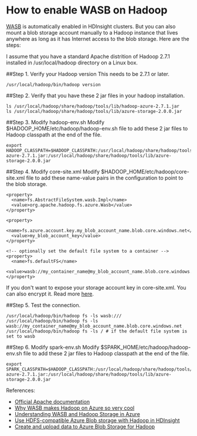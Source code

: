 # How to enable WASB on Hadoop

[WASB](https://blogs.msdn.microsoft.com/cindygross/2015/02/04/understanding-wasb-and-hadoop-storage-in-azure/) is automatically enabled in HDInsight clusters. But you can also mount a blob storage account manually to a Hadoop instance that lives anywhere as long as it has Internet access to the blob storage. Here are the steps:

I assume that you have a standard Apache distrition of Hadoop 2.7.1 installed in /usr/local/hadoop directory on a Linux box.

##Step 1. Verify your Hadoop version
This needs to be 2.7.1 or later.

```
/usr/local/hadoop/bin/hadoop version
```

##Step 2. Verify that you have these 2 jar files in your hadoop installation.

```
ls /usr/local/hadoop/share/hadoop/tools/lib/hadoop-azure-2.7.1.jar
ls /usr/local/hadoop/share/hadoop/tools/lib/azure-storage-2.0.0.jar
```

##Step 3. Modify hadoop-env.sh
Modify $HADOOP_HOME/etc/hadoop/hadoop-env.sh file to add these 2 jar files to Hadoop classpath at the end of the file.

```
export HADOOP_CLASSPATH=$HADOOP_CLASSPATH:/usr/local/hadoop/share/hadoop/tools/lib/hadoop-azure-2.7.1.jar:/usr/local/hadoop/share/hadoop/tools/lib/azure-storage-2.0.0.jar
```

##Step 4. Modify core-site.xml
Modify $HADOOP_HOME/etc/hadoop/core-site.xml file to add these name-value pairs in the configuration to point to the blob storage.

```
<property>
  <name>fs.AbstractFileSystem.wasb.Impl</name>
  <value>org.apache.hadoop.fs.azure.Wasb</value>
</property>

<property>
  <name>fs.azure.account.key.my_blob_account_name.blob.core.windows.net</name>
  <value>my_blob_account_key</value>
</property>

<!-- optionally set the default file system to a container -->
<property>
  <name>fs.defaultFS</name>
  <value>wasb://my_container_name@my_blob_account_name.blob.core.windows.net</value>
</property>
```
If you don't want to expose your storage account key in core-site.xml. You can also encrypt it. Read more [here](https://hadoop.apache.org/docs/current/hadoop-azure/index.html). 

##Step 5. Test the connection. 

```
/usr/local/hadoop/bin/hadoop fs -ls wasb:///
/usr/local/hadoop/bin/hadoop fs -ls wasb://my_container_name@my_blob_account_name.blob.core.windows.net
/usr/local/hadoop/bin/hadoop fs -ls / # if the default file system is set to wasb

```
##Step 6. Modify spark-env.sh
Modify $SPARK_HOME/etc/hadoop/hadoop-env.sh file to add these 2 jar files to Hadoop classpath at the end of the file.

```
export SPARK_CLASSPATH=$HADOOP_CLASSPATH:/usr/local/hadoop/share/hadoop/tools/lib/hadoop-azure-2.7.1.jar:/usr/local/hadoop/share/hadoop/tools/lib/azure-storage-2.0.0.jar
```
References:
- [Official Apache documentation](https://hadoop.apache.org/docs/current/hadoop-azure/index.html)
- [Why WASB makes Hadoop on Azure so very cool](https://blogs.msdn.microsoft.com/cindygross/2015/02/03/why-wasb-makes-hadoop-on-azure-so-very-cool/)
- [Understanding WASB and Hadoop Storage in Azure](https://blogs.msdn.microsoft.com/cindygross/2015/02/04/understanding-wasb-and-hadoop-storage-in-azure/)
- [Use HDFS-compatible Azure Blob storage with Hadoop in HDInsight](https://azure.microsoft.com/en-us/documentation/articles/hdinsight-hadoop-use-blob-storage/)
- [Create and upload data to Azure Blob Storage for Hadoop](https://azure.microsoft.com/en-us/documentation/articles/hdinsight-hadoop-use-blob-storage/)

